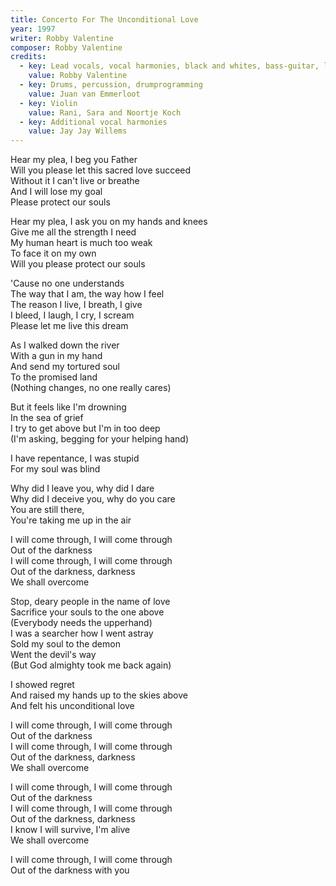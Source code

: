 ```yaml
---
title: Concerto For The Unconditional Love
year: 1997
writer: Robby Valentine
composer: Robby Valentine
credits:
  - key: Lead vocals, vocal harmonies, black and whites, bass-guitar, lead, harmonic, acoustic and rhythm guitars, vocoder, drum programming and other noises.
    value: Robby Valentine
  - key: Drums, percussion, drumprogramming
    value: Juan van Emmerloot
  - key: Violin
    value: Rani, Sara and Noortje Koch
  - key: Additional vocal harmonies
    value: Jay Jay Willems
---
```


<p>Hear my plea, I beg you Father<br />
Will you please let this sacred love succeed<br />
Without it I can't live or breathe<br />
And I will lose my goal<br />
Please protect our souls</p>

<p>Hear my plea, I ask you on my hands and knees<br />
Give me all the strength I need<br />
My human heart is much too weak<br />
To face it on my own<br />
Will you please protect our souls</p>

<p>'Cause no one understands<br />
The way that I am, the way how I feel<br />
The reason I live, I breath, I give<br />
I bleed, I laugh, I cry, I scream<br />
Please let me live this dream</p>

<p>As I walked down the river<br />
With a gun in my hand<br />
And send my tortured soul<br />
To the promised land<br />
(Nothing changes, no one really cares)</p>

<p>But it feels like I'm drowning<br />
In the sea of grief<br />
I try to get above but I'm in too deep<br />
(I'm asking, begging for your helping hand)</p>

<p>I have repentance, I was stupid<br />
For my soul was blind</p>

<p>Why did I leave you, why did I dare<br />
Why did I deceive you, why do you care<br />
You are still there,<br />
You're taking me up in the air</p>

<p>I will come through, I will come through<br />
Out of the darkness<br />
I will come through, I will come through<br />
Out of the darkness, darkness<br />
We shall overcome</p>

<p>Stop, deary people in the name of love<br />
Sacrifice your souls to the one above<br />
(Everybody needs the upperhand)<br />
I was a searcher how I went astray<br />
Sold my soul to the demon<br />
Went the devil's way<br />
(But God almighty took me back again)</p>

<p>I showed regret<br />
And raised my hands up to the skies above<br />
And felt his unconditional love</p>

<p>I will come through, I will come through<br />
Out of the darkness<br />
I will come through, I will come through<br />
Out of the darkness, darkness<br />
We shall overcome</p>

<p>I will come through, I will come through<br />
Out of the darkness<br />
I will come through, I will come through<br />
Out of the darkness, darkness<br />
I know I will survive, I'm alive<br />
We shall overcome</p>

<p>I will come through, I will come through<br />
Out of the darkness with you</p>